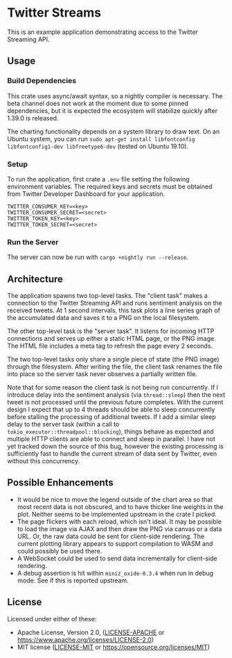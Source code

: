 # Twitter Streams

This is an example application demonstrating access to the Twitter Streaming API.

## Usage

### Build Dependencies

This crate uses async/await syntax, so a nightly compiler is necessary.  The beta channel does not
work at the moment due to some pinned dependencies, but it is expected the ecosystem will stabilize
quickly after 1.39.0 is released.

The charting functionality depends on a system library to draw text.  On an Ubuntu system, you can
run `sudo apt-get install libfontconfig libfontconfig1-dev libfreetype6-dev` (tested on Ubuntu
19.10).

### Setup

To run the application, first crate a `.env` file setting the following environment variables.
The required keys and secrets must be obtained from Twitter Developer Dashboard for your
application.

```
TWITTER_CONSUMER_KEY=<key>
TWITTER_CONSUMER_SECRET=<secret>
TWITTER_TOKEN_KEY=<key>
TWITTER_TOKEN_SECRET=<secret>
```

### Run the Server

The server can now be run with `cargo +nightly run --release`.

## Architecture

The application spawns two top-level tasks.  The "client task" makes a connection to the Twitter
Streaming API and runs sentiment analysis on the received tweets.  At 1 second intervals, this task
plots a line series graph of the accumulated data and saves it to a PNG on the local filesystem.

The other top-level task is the "server task".  It listens for incoming HTTP connections and serves
up either a static HTML page, or the PNG image.  The HTML file includes a meta tag to refresh the
page every 2 seconds.

The two top-level tasks only share a single piece of state (the PNG image) through the filesystem.
After writing the file, the client task renames the file into place so the server task never
observes a partially written file.

Note that for some reason the client task is not being run concurrently.  If I introduce delay into
the sentiment analysis (via `thread::sleep`) then the next tweet is not processed until the
previous future completes.  With the current design I expect that up to 4 threads should be able to
sleep concurrently before stalling the processing of additional tweets.  If I add a similar sleep
delay to the server task (within a call to `tokio_executor::threadpool::blocking`), things behave
as expected and multiple HTTP clients are able to connect and sleep in parallel.  I have not yet
tracked down the source of this bug, however the existing processing is sufficiently fast to handle
the current stream of data sent by Twitter, even without this concurrency.

## Possible Enhancements

* It would be nice to move the legend outside of the chart area so that most recent data is not
  obscured, and to have thicker line weights in the plot.  Neither seems to be implemented upstream
  in the crate I picked.
* The page flickers with each reload, which isn't ideal.  It may be possible to load the image via
  AJAX and then draw the PNG via canvas or a data URL.  Or, the raw data could be sent for
  client-side rendering.  The current plotting library appears to support compilation to WASM and
  could possibly be used there.
* A WebSocket could be used to send data incrementally for client-side rendering.
* A debug assertion is hit within `miniz_oxide-0.3.4` when run in debug mode.  See if this is
  reported upstream.

## License

Licensed under either of these:

 * Apache License, Version 2.0, ([LICENSE-APACHE](LICENSE-APACHE) or
   https://www.apache.org/licenses/LICENSE-2.0)
 * MIT license ([LICENSE-MIT](LICENSE-MIT) or
   https://opensource.org/licenses/MIT)
